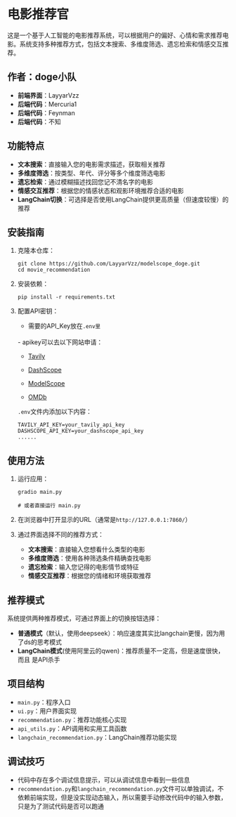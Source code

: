 # 电影推荐官

这是一个基于人工智能的电影推荐系统，可以根据用户的偏好、心情和需求推荐电影。系统支持多种推荐方式，包括文本搜索、多维度筛选、遗忘检索和情感交互推荐。

## 作者：doge小队
- **前端界面**：LayyarVzz
- **后端代码**：Mercuria1
- **后端代码**：Feynman
- **后端代码**：不知

## 功能特点

- **文本搜索**：直接输入您的电影需求描述，获取相关推荐
- **多维度筛选**：按类型、年代、评分等多个维度筛选电影
- **遗忘检索**：通过模糊描述找回您记不清名字的电影
- **情感交互推荐**：根据您的情感状态和观影环境推荐合适的电影
- **LangChain切换**：可选择是否使用LangChain提供更高质量（但速度较慢）的推荐

## 安装指南

1. 克隆本仓库：
   ```
   git clone https://github.com/LayyarVzz/modelscope_doge.git
   cd movie_recommendation
   ```

2. 安装依赖：
   ```
   pip install -r requirements.txt
   ```

3. 配置API密钥：
   - 需要的API_Key放在`.env里`
   <br>
   - apikey可以去以下网站申请：
     
     - [Tavily](https://www.tavily.com/)
    
     - [DashScope](https://dashscope.com/)
       
     - [ModelScope](https://www.modelscope.cn/)
       
     - [OMDb](https://www.omdbapi.com/)
       
     
   `.env`文件内添加以下内容：
    ```
    TAVILY_API_KEY=your_tavily_api_key
    DASHSCOPE_API_KEY=your_dashscope_api_key
   ......
    ```

## 使用方法

1. 运行应用：
   ```
   gradio main.py
   
   # 或者直接运行 main.py
   ```

2. 在浏览器中打开显示的URL（通常是`http://127.0.0.1:7860/`）

3. 通过界面选择不同的推荐方式：
   - **文本搜索**：直接输入您想看什么类型的电影
   - **多维度筛选**：使用各种筛选条件精确查找电影
   - **遗忘检索**：输入您记得的电影情节或特征
   - **情感交互推荐**：根据您的情绪和环境获取推荐

## 推荐模式

系统提供两种推荐模式，可通过界面上的切换按钮选择：

- **普通模式**（默认，使用deepseek）：响应速度其实比langchain更慢，因为用了ds的思考模式
- **LangChain模式**(使用阿里云的qwen)：推荐质量不一定高，但是速度很快，而且 是API杀手

## 项目结构

- `main.py`：程序入口
- `ui.py`：用户界面实现
- `recommendation.py`：推荐功能核心实现
- `api_utils.py`：API调用和实用工具函数
- `langchain_recommendation.py`：LangChain推荐功能实现 

## 调试技巧
- 代码中存在多个调试信息提示，可以从调试信息中看到一些信息
- `recommendation.py`和`langchain_recommendation.py`文件可以单独调试，不依赖前端实现，但是没实现动态输入，所以需要手动修改代码中的输入参数，只是为了测试代码是否可以跑通

